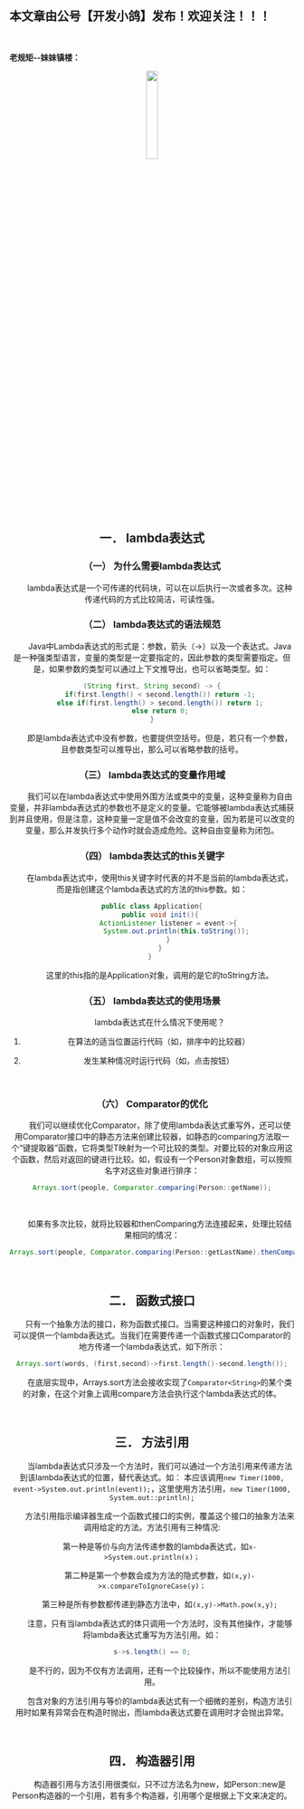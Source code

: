 ﻿## 本文章由公号【开发小鸽】发布！欢迎关注！！！
<br>

**老规矩--妹妹镇楼：**
<center>
<img src="https://img-blog.csdnimg.cn/20200721223424816.JPG"   width="20%">

## 一．	lambda表达式
### （一）	为什么需要lambda表达式
&nbsp;  &nbsp;  &nbsp;  &nbsp;lambda表达式是一个可传递的代码块，可以在以后执行一次或者多次。这种传递代码的方式比较简洁，可读性强。
<br>


### （二）	lambda表达式的语法规范
&nbsp;  &nbsp;  &nbsp;  &nbsp;Java中Lambda表达式的形式是：参数，箭头（->）以及一个表达式。Java是一种强类型语言，变量的类型是一定要指定的，因此参数的类型需要指定。但是，如果参数的类型可以通过上下文推导出，也可以省略类型。如：
<br>



```java
(String first, String second) -> {
	if(first.length() < second.length()) return -1;
	else if(first.length() > second.length()) return 1;
	else return 0;
}
```
&nbsp;  &nbsp;  &nbsp;  &nbsp;即是lambda表达式中没有参数，也要提供空括号。但是，若只有一个参数，且参数类型可以推导出，那么可以省略参数的括号。
<br>



### （三）	lambda表达式的变量作用域
&nbsp;  &nbsp;  &nbsp;  &nbsp;我们可以在lambda表达式中使用外围方法或类中的变量，这种变量称为自由变量，并非lambda表达式的参数也不是定义的变量。它能够被lambda表达式捕获到并且使用，但是注意，这种变量一定是值不会改变的变量，因为若是可以改变的变量，那么并发执行多个动作时就会造成危险。这种自由变量称为闭包。
<br>



### （四）	lambda表达式的this关键字
&nbsp;  &nbsp;  &nbsp;  &nbsp;在lambda表达式中，使用this关键字时代表的并不是当前的lambda表达式，而是指创建这个lambda表达式的方法的this参数。如：

```java
public class Application{
	public void init(){
		ActionListener listener = event->{
			System.out.println(this.toString());
		}
	}
} 
```

&nbsp;  &nbsp;  &nbsp;  &nbsp;这里的this指的是Application对象，调用的是它的toString方法。
<br>



### （五）	lambda表达式的使用场景
&nbsp;  &nbsp;  &nbsp;  &nbsp;lambda表达式在什么情况下使用呢？

1.	在算法的适当位置运行代码（如，排序中的比较器）

3.	发生某种情况时运行代码（如，点击按钮）
<br>



### （六）	Comparator的优化
&nbsp;  &nbsp;  &nbsp;  &nbsp;我们可以继续优化Comparator，除了使用lambda表达式重写外，还可以使用Comparator接口中的静态方法来创建比较器，如静态的comparing方法取一个“键提取器”函数，它将类型T映射为一个可比较的类型。对要比较的对象应用这个函数，然后对返回的键进行比较。如，假设有一个Person对象数组，可以按照名字对这些对象进行排序：

```java
Arrays.sort(people, Comparator.comparing(Person::getName));
```
<br>



&nbsp;  &nbsp;  &nbsp;  &nbsp;如果有多次比较，就将比较器和thenComparing方法连接起来，处理比较结果相同的情况：

```java
Arrays.sort(people, Comparator.comparing(Person::getLastName).thenComparing(Person::getFirstName));
```
<br>



## 二．	函数式接口
&nbsp;  &nbsp;  &nbsp;  &nbsp;只有一个抽象方法的接口，称为函数式接口。当需要这种接口的对象时，我们可以提供一个lambda表达式。当我们在需要传递一个函数式接口Comparator的地方传递一个lambda表达式，如下所示：

```java
Arrays.sort(words, (first,second)->first.length()-second.length());
```
&nbsp;  &nbsp;  &nbsp;  &nbsp;在底层实现中，Arrays.sort方法会接收实现了`Comparator<String>`的某个类的对象，在这个对象上调用compare方法会执行这个lambda表达式的体。

<br>



## 三．	方法引用
&nbsp;  &nbsp;  &nbsp;  &nbsp;当lambda表达式只涉及一个方法时，我们可以通过一个方法引用来传递方法到该lambda表达式的位置，替代表达式。如：
本应该调用`new Timer(1000, event->System.out.println(event));`，这里使用方法引用，`new Timer(1000, System.out::println);`
<br>



&nbsp;  &nbsp;  &nbsp;  &nbsp;方法引用指示编译器生成一个函数式接口的实例，覆盖这个接口的抽象方法来调用给定的方法。方法引用有三种情况:

&nbsp;  &nbsp;  &nbsp;  &nbsp;第一种是等价与向方法传递参数的lambda表达式，如`x->System.out.println(x)；`

&nbsp;  &nbsp;  &nbsp;  &nbsp;第二种是第一个参数会成为方法的隐式参数，如`(x,y)->x.compareToIgnoreCase(y)；`

&nbsp;  &nbsp;  &nbsp;  &nbsp;第三种是所有参数都传递到静态方法中，如`(x,y)->Math.pow(x,y);`
<br>



&nbsp;  &nbsp;  &nbsp;  &nbsp;注意，只有当lambda表达式的体只调用一个方法时，没有其他操作，才能够将lambda表达式重写为方法引用。如：

```java
s->s.length() == 0;
```

&nbsp;  &nbsp;  &nbsp;  &nbsp;是不行的，因为不仅有方法调用，还有一个比较操作，所以不能使用方法引用。
<br>



&nbsp;  &nbsp;  &nbsp;  &nbsp;包含对象的方法引用与等价的lambda表达式有一个细微的差别，构造方法引用时如果有异常会在构造时抛出，而lambda表达式要在调用时才会抛出异常。

<br>



## 四．	构造器引用
&nbsp;  &nbsp;  &nbsp;  &nbsp;构造器引用与方法引用很类似，只不过方法名为new，如Person::new是Person构造器的一个引用，若有多个构造器，引用哪个是根据上下文来决定的。




